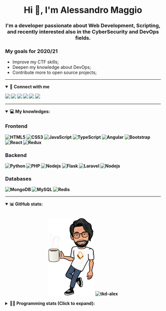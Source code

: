 <h1 align="center">Hi 👋, I'm Alessandro Maggio</h1>
<h3 align="center">I'm a developer passionate about Web Development, Scripting, and recently interested also in the CyberSecurity and DevOps fields.</h3>

### My goals for 2020/21
- Improve my CTF skills;
- Deepen my knowledge about DevOps;
- Contribute more to open source projects;

____

<details open>
<summary>🤝 <b>Connect with me<b></summary>

<p align = "center">

[<img src="https://img.shields.io/badge/twitter-1DA1F2.svg?&style=for-the-badge&logo=twitter&logoColor=white" />](https://twitter.com/TkdAxel)
[<img src ="https://img.shields.io/badge/portfolio-web-%23.svg?&style=for-the-badge&logo=&logoColor=white%22">](https://alessandromaggio.it/)
[<img src ="https://img.shields.io/badge/Telegram-1ca0f1.svg?&style=for-the-badge&logo=Telegram&logoColor=white%22&link=https://t.me/TkdAlex">](https://t.me/TkdAlex/)
[<img src="https://img.shields.io/badge/gmail-c14438.svg?&style=for-the-badge&logo=Gmail&logoColor=white&link=mailto:alex.tkd.alex@gmail.com"/>](mailto:alex.tkd.alex@gmail.com)
[<img src="https://img.shields.io/badge/linkedin-0077B5.svg?&style=for-the-badge&logo=linkedin&logoColor=white" />](https://www.linkedin.com/in/aalessandromaggio/)
[<img src = "https://img.shields.io/badge/instagram-E4405F.svg?&style=for-the-badge&logo=instagram&logoColor=white">](https://www.instagram.com/tkd_alex/)
<!--- [![Visits Badge](https://badges.pufler.dev/visits/tkd-alex/tkd-alex?style=for-the-badge&color=blue)](https://github.com/tkd-alex/tkd-alex) -->

</p>

</details>

---

<details open>
<summary>💻 <b>My knowledges</b>: </summary>

### Frontend
![HTML5](https://img.shields.io/badge/-HTML5-E34F26.svg?style=for-the-badge&logo=html5&logoColor=ffffff)
![CSS3](https://img.shields.io/badge/-CSS3-1572B6.svg?style=for-the-badge&logo=css3)
![JavaScript](https://img.shields.io/badge/-JavaScript-282C34?style=for-the-badge&logo=javascript)
![TypeScript](https://img.shields.io/badge/-TypeScript-007ACC?style=for-the-badge&logo=typescript)
![Angular](https://img.shields.io/badge/-Angular-DD0031?style=for-the-badge&logo=angular)
![Bootstrap](https://img.shields.io/badge/-Bootstrap-563D7C.svg?style=for-the-badge&logo=bootstrap)
![React](https://img.shields.io/badge/-React-282C34.svg?style=for-the-badge&logo=react&logoColor=ffffff)
![Redux](https://img.shields.io/badge/-Redux-764ABC.svg?style=for-the-badge&logo=redux)

### Backend
![Python](https://img.shields.io/badge/-Python-3776AB.svg?style=for-the-badge&logo=Python&logoColor=ffffff)
![PHP](https://img.shields.io/badge/-PHP-777BB4.svg?style=for-the-badge&logo=PHP&logoColor=ffffff)
![Nodejs](https://img.shields.io/badge/-Bash-4EAA25.svg?style=for-the-badge&logo=gnu-bash&logoColor=ffffff)
![Flask](https://img.shields.io/badge/-Flask-282C34.svg?style=for-the-badge&logo=flask)
![Laravel](https://img.shields.io/badge/-Laravel-FF2D20.svg?style=for-the-badge&logo=laravel&logoColor=ffffff)
![Nodejs](https://img.shields.io/badge/-Nodejs-339933.svg?style=for-the-badge&logo=Node.js&logoColor=ffffff)

### Databases
![MongoDB](https://img.shields.io/badge/-MongoDB-47A248?style=for-the-badge&logo=mongodb&logoColor=ffffff)
![MySQL](https://img.shields.io/badge/-MySQL-4479A1?style=for-the-badge&logo=mysql&logoColor=ffffff)
![Redis](https://img.shields.io/badge/-Redis-DC382D?style=for-the-badge&logo=Redis&logoColor=ffffff)

</details>

---

<details open>
 <summary>📊 <b>GitHub stats</b>: </summary>

<br>

<p align = "center">
    <img src="https://raw.githubusercontent.com/Tkd-Alex/tkd-alex/master/images/321517cd-ff68-41a7-b0d1-e765680568a7-8b6448d9-c944-4146-b633-adbdd25cb471-v1.png" height="250" />
    <img src="https://github-readme-stats.vercel.app/api?username=tkd-alex&show_icons=true&count_private=true&hide_border=true&line_height=25" alt="tkd-alex">
</p>

</design>

<details>
 <summary>👨‍💻 <b>Programming stats (Click to expand)</b>: </summary>
 
<!--START_SECTION:waka-->
**I'm an Early 🐤** 

```text
🌞 Morning    395 commits    █████░░░░░░░░░░░░░░░░░░░░   22.58% 
🌆 Daytime    729 commits    ██████████░░░░░░░░░░░░░░░   41.68% 
🌃 Evening    587 commits    ████████░░░░░░░░░░░░░░░░░   33.56% 
🌙 Night      38 commits     ░░░░░░░░░░░░░░░░░░░░░░░░░   2.17%

```
📅 **I'm Most Productive on Wednesday** 

```text
Monday       278 commits    ████░░░░░░░░░░░░░░░░░░░░░   15.89% 
Tuesday      284 commits    ████░░░░░░░░░░░░░░░░░░░░░   16.24% 
Wednesday    318 commits    ████░░░░░░░░░░░░░░░░░░░░░   18.18% 
Thursday     292 commits    ████░░░░░░░░░░░░░░░░░░░░░   16.7% 
Friday       289 commits    ████░░░░░░░░░░░░░░░░░░░░░   16.52% 
Saturday     141 commits    ██░░░░░░░░░░░░░░░░░░░░░░░   8.06% 
Sunday       147 commits    ██░░░░░░░░░░░░░░░░░░░░░░░   8.4%

```


📊 **This Week I Spent My Time On** 

```text
⌚︎ Time Zone: Europe/Rome

💬 Programming Languages: 
JavaScript               3 hrs 5 mins        ████████░░░░░░░░░░░░░░░░░   32.65% 
Java                     2 hrs 15 mins       ██████░░░░░░░░░░░░░░░░░░░   23.82% 
Python                   1 hr 9 mins         ███░░░░░░░░░░░░░░░░░░░░░░   12.15% 
HTML                     45 mins             ██░░░░░░░░░░░░░░░░░░░░░░░   8.06% 
TypeScript               43 mins             ██░░░░░░░░░░░░░░░░░░░░░░░   7.62%

🔥 Editors: 
VS Code                  8 hrs 39 mins       ██████████████████████░░░   91.4% 
Sublime Text             48 mins             ██░░░░░░░░░░░░░░░░░░░░░░░   8.6%

🐱‍💻 Projects: 
secret-project-ytm       2 hrs 53 mins       ███████░░░░░░░░░░░░░░░░░░   30.49% 
Giannetto-Mobile         2 hrs 25 mins       ██████░░░░░░░░░░░░░░░░░░░   25.59% 
Dentist-Waiting-Room     1 hr 14 mins        ███░░░░░░░░░░░░░░░░░░░░░░   13.01% 
myStore                  1 hr 1 min          ██░░░░░░░░░░░░░░░░░░░░░░░   10.78% 
Twitch-Channel-Points-Min55 mins             ██░░░░░░░░░░░░░░░░░░░░░░░   9.74%

💻 Operating System: 
Linux                    9 hrs 28 mins       █████████████████████████   100.0%

```

**I Mostly Code in Python** 

```text
Python                   31 repos            ██████████░░░░░░░░░░░░░░░   41.89% 
JavaScript               12 repos            ████░░░░░░░░░░░░░░░░░░░░░   16.22% 
PHP                      5 repos             █░░░░░░░░░░░░░░░░░░░░░░░░   6.76% 
CSS                      5 repos             █░░░░░░░░░░░░░░░░░░░░░░░░   6.76% 
HTML                     5 repos             █░░░░░░░░░░░░░░░░░░░░░░░░   6.76%

```



 Last Updated on 06/08/2021
<!--END_SECTION:waka-->

</details>
